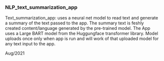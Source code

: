 ### NLP_text_summarization_app
Text_summarization_app:  uses a neural net model to read text and generate a summary of the text passed to the app. The summary text is feshly created content/language generated by the pre-trained model. The App uses a Large BART model from the Huggungface transformer library. Model uploads once only when app is run and will work of that uploaded model for any text input to the app. 

Aug/2021
